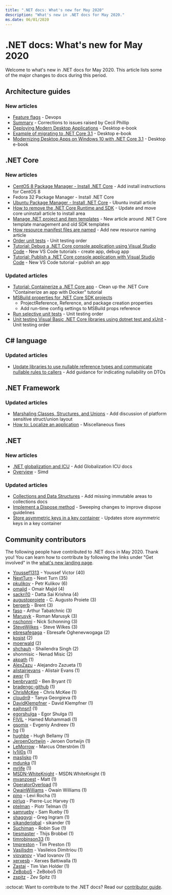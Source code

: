```yaml
---
title: ".NET docs: What's new for May 2020"
description: "What's new in .NET docs for May 2020."
ms.date: 06/01/2020
---
```


# .NET docs: What's new for May 2020

Welcome to what's new in .NET docs for May 2020. This article lists some of the major changes to docs during this period.

## Architecture guides

### New articles

- [Feature flags](../architecture/cloud-native/feature-flags.md) - Devops
- [Summary](../architecture/cloud-native/summary.md) - Corrections to issues raised by Cecil Phillip
- [Deploying Modern Desktop Applications](../architecture/modernize-desktop/deploy-modern-applications.md) - Desktop e-book
- [Example of migrating to .NET Core 3.1](../architecture/modernize-desktop/example-migration-core.md) - Desktop e-book
- [Modernizing Desktop Apps on Windows 10 with .NET Core 3.1](../architecture/modernize-desktop/index.md) - Desktop e-book

## .NET Core

### New articles

- [CentOS 8 Package Manager - Install .NET Core](/dotnet/core/install/linux-centos) - Add install instructions for CentOS 8
- Fedora 32 Package Manager - Install .NET Core
- [Ubuntu Package Manager - Install .NET Core](../core/install/linux-ubuntu.md) - Ubuntu install article
- [How to remove the .NET Core Runtime and SDK](../core/install/remove-runtime-sdk-versions.md) - Update and move core uninstall article to install area
- [Manage .NET project and item templates](../core/install/templates.md) - New article around .NET Core template management and old SDK templates
- [How resource manifest files are named](../core/resources/manifest-file-names.md) - Add new resource naming article
- [Order unit tests](../core/testing/order-unit-tests.md) - Unit testing order
- [Tutorial: Debug a .NET Core console application using Visual Studio Code](../core/tutorials/debugging-with-visual-studio-code.md) - New VS Code tutorials - create app, debug app
- [Tutorial: Publish a .NET Core console application with Visual Studio Code](../core/tutorials/publishing-with-visual-studio-code.md) - New VS Code tutorial - publish an app

### Updated articles

- [Tutorial: Containerize a .NET Core app](../core/docker/build-container.md) - Clean up the .NET Core "Containerize an app with Docker" tutorial
- [MSBuild properties for .NET Core SDK projects](../core/project-sdk/msbuild-props.md)
  - ProjectReference, Reference, and package creation properties
  - Add run-time config settings to MSBuild props reference
- [Run selective unit tests](../core/testing/selective-unit-tests.md) - Unit testing order
- [Unit testing Visual Basic .NET Core libraries using dotnet test and xUnit](../core/testing/unit-testing-visual-basic-with-dotnet-test.md) - Unit testing order

## C# language

### Updated articles

- [Update libraries to use nullable reference types and communicate nullable rules to callers](../csharp/nullable-migration-strategies.md) - Add guidance for indicating nullability on DTOs

## .NET Framework

### Updated articles

- [Marshaling Classes, Structures, and Unions](../framework/interop/marshaling-classes-structures-and-unions.md) - Add discussion of platform sensitive struct/union layout
- [How to: Localize an application](../framework/wpf/advanced/how-to-localize-an-application.md) - Miscellaneous fixes

## .NET

### New articles

- [.NET globalization and ICU](../standard/globalization-localization/globalization-icu.md) - Add Globalization ICU docs
- [Overview](../standard/simd.md) - Simd

### Updated articles

- [Collections and Data Structures](../standard/collections/index.md) - Add missing immutable areas to collections docs
- [Implement a Dispose method](../standard/garbage-collection/implementing-dispose.md) - Sweeping changes to improve dispose guidelines
- [Store asymmetric keys in a key container](../standard/security/how-to-store-asymmetric-keys-in-a-key-container.md) - Updates store asymmetric keys in a key container

## Community contributors

The following people have contributed to .NET docs in May 2020. Thank you! You can learn how to contribute by following the links under "Get involved" in the [what's new landing page](index.yml).

- [Youssef1313](https://github.com/Youssef1313) - Youssef Victor (40)
- [NextTurn](https://github.com/NextTurn) - Next Turn (35)
- [pkulikov](https://github.com/pkulikov) - Petr Kulikov (6)
- [omajid](https://github.com/omajid) - Omair Majid (4)
- [sackri10](https://github.com/sackri10) - Datta Sai Krishna (4)
- [augustoproiete](https://github.com/augustoproiete) - C. Augusto Proiete (3)
- [bergerb](https://github.com/bergerb) - Brent (3)
- [faso](https://github.com/faso) - Arthur Tabatchnic (3)
- [Marusyk](https://github.com/Marusyk) - Roman Marusyk (3)
- [nschonni](https://github.com/nschonni) - Nick Schonning (3)
- [SteveWilkes](https://github.com/SteveWilkes) - Steve Wilkes (3)
- [ebresafegaga](https://github.com/ebresafegaga) - Ebresafe Oghenevwogaga (2)
- [kosist](https://github.com/kosist) (2)
- [moerwald](https://github.com/moerwald) (2)
- [shchauh](https://github.com/shchauh) - Shailendra Singh (2)
- shonmisic - Nenad Misic (2)
- [akpath](https://github.com/akpath) (1)
- [AlexZazu](https://github.com/AlexZazu) - Alejandro Zazueta (1)
- [alistairjevans](https://github.com/alistairjevans) - Alistair Evans (1)
- [awsr](https://github.com/awsr) (1)
- [benbryant0](https://github.com/benbryant0) - Ben Bryant (1)
- [bradengc-github](https://github.com/bradengc-github) (1)
- [ChrisMcKee](https://github.com/ChrisMcKee) - Chris McKee (1)
- [cloudn9](https://github.com/cloudn9) - Tanya Georgieva (1)
- [DavidKlempfner](https://github.com/DavidKlempfner) - David Klempfner (1)
- [eajhnsn1](https://github.com/eajhnsn1) (1)
- [egorshulga](https://github.com/egorshulga) - Egor Shulga (1)
- [FIVIL](https://github.com/FIVIL) - Hamed Mohammadi (1)
- [gsomix](https://github.com/gsomix) - Evgeniy Andreev (1)
- [hg](https://github.com/hg) (1)
- [hughbe](https://github.com/hughbe) - Hugh Bellamy (1)
- [JeroenOortwijn](https://github.com/JeroenOortwijn) - Jeroen Oortwijn (1)
- [LeMorrow](https://github.com/LeMorrow) - Marcus Otterström (1)
- [lv1il0s](https://github.com/lv1il0s) (1)
- [maslisko](https://github.com/maslisko) (1)
- [mdunka](https://github.com/mdunka) (1)
- [mrlife](https://github.com/mrlife) (1)
- [MSDN-WhiteKnight](https://github.com/MSDN-WhiteKnight) - MSDN.WhiteKnight (1)
- [mvanzoest](https://github.com/mvanzoest) - Matt (1)
- [OperatorOverload](https://github.com/OperatorOverload) (1)
- [OwainWilliams](https://github.com/OwainWilliams) - Owain Williams (1)
- [pino](https://github.com/pino) - Levi Rocha (1)
- [pirluq](https://github.com/pirluq) - Pierre-Luc Harvey (1)
- [ptelman](https://github.com/ptelman) - Piotr Telman (1)
- [samrueby](https://github.com/samrueby) - Sam Rueby (1)
- [shaggygi](https://github.com/shaggygi) - Greg Ingram (1)
- [sikanderiqbal](https://github.com/sikanderiqbal) - sikander (1)
- [Suchiman](https://github.com/Suchiman) - Robin Sue (1)
- [tiesmaster](https://github.com/tiesmaster) - Thijs Brobbel (1)
- [timrobinson33](https://github.com/timrobinson33) (1)
- [tmpreston](https://github.com/tmpreston) - Tim Preston (1)
- [Vasilisdm](https://github.com/Vasilisdm) - Vasileios Dimitriou (1)
- [viovanov](https://github.com/viovanov) - Vlad Iovanov (1)
- [xerxesb](https://github.com/xerxesb) - Xerxes Battiwalla (1)
- [Zastai](https://github.com/Zastai) - Tim Van Holder (1)
- [ZeBobo5](https://github.com/ZeBobo5) - ZeBobo5 (1)
- [zspitz](https://github.com/zspitz) - Zev Spitz (1)

:octocat: Want to contribute to the .NET docs? Read our [contributor guide](https://docs.microsoft.com/contribute/dotnet/dotnet-contribute).
